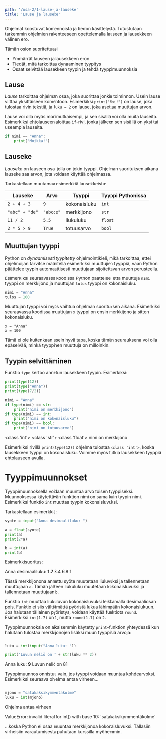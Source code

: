 ```yaml
---
path: '/osa-2/1-lause-ja-lauseke'
title: 'Lause ja lauseke'
---
```


<text-box variant='learningObjectives' name='Oppimistavoitteet'>

Ohjelmat koostuvat komennoista ja tiedon käsittelystä. Tutustutaan tarkemmin ohjelmien rakenteeseen opettelemalla lauseen ja lausekkeen välinen ero.

Tämän osion suoritettuasi

- Ymmärrät lauseen ja lausekkeen eron
- Tiedät, mitä tarkoittaa dynaaminen tyypitys
- Osaat selvittää lausekkeen tyypin ja tehdä tyyppimuunnoksia

</text-box>

## Lause

_Lause_ tarkoittaa ohjelman osaa, joka suorittaa jonkin toiminnon.
Usein lause viittaa yksittäiseen komentoon.
Esimerkiksi `print("Moi!")` on lause, joka tulostaa rivin tekstiä,
ja `luku = 2` on lause, joka asettaa muuttujan arvon.

Lause voi olla myös monimutkaisempi,
ja sen sisällä voi olla muita lauseita.
Esimerkiksi ehtolauseen aloittaa `if`-rivi,
jonka jälkeen sen sisällä on yksi tai useampia lauseita.

```python
if nimi == "Anna":
    print("Moikka!")
```
## Lauseke

_Lauseke_ on lauseen osa, jolla on jokin tyyppi.
Ohjelman suorituksen aikana lauseke saa arvon,
jota voidaan käyttää ohjelmassa.

Tarkastellaan muutamaa esimerkkiä lausekkeista:

| Lauseke | Arvo | Tyyppi | Tyyppi Pythonissa |
|---------|------|--------------|-------------------|
|`2 + 4 + 3` | `9` | kokonaisluku | `int` |
|`"abc" + "de"` | `"abcde"` | merkkijono | `str`|
|`11 / 2` | `5.5` | liukuluku | `float` |
|`2 * 5 > 9` | `True` | totuusarvo | `bool`|


## Muuttujan tyyppi

Python on _dynaamisesti tyypitetty_ ohjelmointikieli,
mikä tarkoittaa, ettei ohjelmoijan tarvitse määritellä esimerkiksi muuttujien tyyppiä, vaan Python päättelee tyypin automaattisesti muuttujaan sijoitettavan arvon perusteella.

Esimerkiksi seuraavassa koodissa Python päättelee,
että muuttuja `nimi` tyyppi on merkkijono ja muuttujan `tulos` tyyppi on kokonaisluku.

```python
nimi = "Anna"
tulos = 100
```

Muuttujan tyyppi voi myös vaihtua ohjelman suorituksen aikana.
Esimerkiksi seuraavassa koodissa muuttujan `x` tyyppi on ensin merkkijono
ja sitten kokonaisluku.

```
x = "Anna"
x = 100
```

Tämä ei ole kuitenkaan usein hyvä tapa, koska tämän seurauksena voi olla epäselvää,
minkä tyyppinen muuttuja on milloinkin.

## Tyypin selvittäminen

Funktio `type` kertoo annetun lausekkeen tyypin. Esimerkiksi:

```python
print(type(12))
print(type("Anna"))
print(type(7/2))

nimi = "Anna"
if type(nimi) == str:
    print("nimi on merkkijono")
if type(nimi) == int:
    print("nimi on kokonaisluku")
if type(nimi) == bool:
    print("nimi on totuusarvo")
```

<sample-output>

<class 'int'>
<class 'str'>
<class 'float'>
nimi on merkkijono

</sample-output>

Esimerkiksi rivillä `print(type(12))` ohjelma tulostaa
`<class 'int'>`, koska lausekkeen tyyppi on kokonaisluku.
Voimme myös tutkia lausekkeen tyyppiä ehtolauseen avulla.

# Tyyppimuunnokset

Tyyppimuunnoksella voidaan muuntaa arvo toisen tyyppiseksi.
Muunnoksessa käytettävän funktion nimi on sama kuin tyypin nimi.
Esimerkiksi funktio `int` muuttaa tyypin kokonaisluvuksi.

Tarkastellaan esimerkkiä:

```python
syote = input("Anna desimaaliluku: ")

a = float(syote)
print(a)
print(2*a)

b = int(a)
print(b)
```

Esimerkkisuoritus:

<sample-output>

Anna desimaaliluku: **1.7**
3.4
6.8
1

</sample-output>

Tässä merkkijonona annettu syöte muutetaan liuluvuksi
ja tallennetaan muuttujaan `a`.
Tämän jälkeen liukuluku muutetaan kokonaisluvuksi
ja tallennetaan muuttujaan `b`.

<text-box variant="hint" name="Pyöristäminen">

Funktio `int` muuttaa liukuluvun kokonaisluvuksi leikkamalla desimaaliosan pois.
Funktio ei siis välttämättä pyöristä lukua lähimpään kokonaislukuun.
Jos halutaan tällainen pyöristys, voidaan käyttää funktiota `round`.
Esimerkiksi `int(1.7)` on `1`, mutta `round(1.7)` on `2`.

</text-box>

Tyyppimuunnoksia on aikaisemmin käytetty `print`-funktion yhteydessä kun halutaan tulostaa merkkijonojen lisäksi muun tyyppisiä arvoja:

```python

luku = int(input("Anna luku: "))

print("Luvun neliö on " + str(luku ** 2))

```

<sample-output>

Anna luku: **9**
Luvun neliö on 81

</sample-output>

Tyyppimuunnos onnistuu vain, jos tyyppi voidaan muuntaa kohdearvoksi. Esimerkiksi seuraava ohjelma antaa virheen...

```python

mjono = "satakaksikymmentäkolme"
luku = int(mjono)

```

Ohjelma antaa virheen

<sample-output>

ValueError: invalid literal for int() with base 10: 'satakaksikymmentäkolme'

</sample-output>

...koska Python ei osaa muuntaa merkkijonoa kokonaisluvuksi. Tällasiin virheisiin varautumisesta puhutaan kurssilla myöhemmin.
